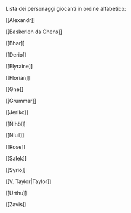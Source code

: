 Lista dei personaggi giocanti in ordine alfabetico:

[[Alexandr]]

[[Baskerlen da Ghens]]

[[Bhar]]

[[Derio]]

[[Elyraine]]

[[Florian]]

[[Ghé]]

[[Grummar]]

[[Jeriko]]

[[Ñihöl]]

[[Niull]]

[[Rose]]

[[Salek]]

[[Syrio]]

[[V. Taylor|Taylor]]

[[Urthu]]

[[Zavis]]
